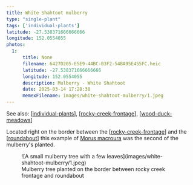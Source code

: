 ```yaml
---
title: White Shahtoot mulberry
type: "single-plant"
tags: ['individual-plants']
latitude: -27.538371666666666
longitude: 152.0554055
photos:
  1:
      title: None
      filename: 6427D205-E5E9-44BC-B3F2-54BA95E455FC.heic
      latitude: -27.538371666666666
      longitude: 152.0554055
      description: Mulberry - White Shahtoot
      date: 2025-03-14 17:28:38
      memexFilename: images/white-shahtoot-mulberry/1.jpeg
---
```


See also: [[individual-plants]], [[rocky-creek-frontage]], [[wood-duck-meadows]]

Located right on the border between the [[rocky-creek-frontage]] and the [[roundabout]] this example of [Morus macroura](https://en.wikipedia.org/wiki/Morus_macroura) was the second of the mulberry's planted.

<figure markdown>
![A small mulberry tree with a few leaves](images/white-shahtoot-mulberry/1.jpeg)
<figcaption>Mulberry tree planted on the border between rocky creek frontage and roundabout</figcaption>
</figure>


[//begin]: # "Autogenerated link references for markdown compatibility"
[individual-plants]: individual-plants "Individual plants"
[rocky-creek-frontage]: ../rocky-creek-frontage "Rocky Creek Frontage"
[wood-duck-meadows]: ../wood-duck-meadows "Wood duck meadows"
[roundabout]: ../roundabout "Roundabout"
[//end]: # "Autogenerated link references"